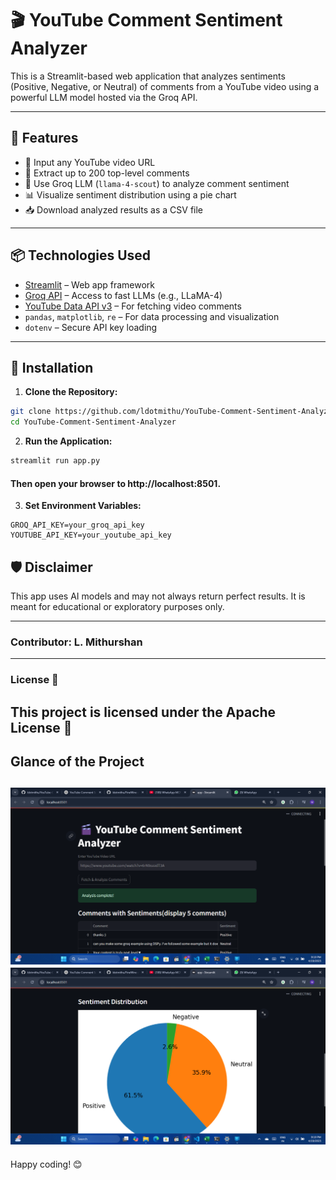 # 🎬 YouTube Comment Sentiment Analyzer

This is a Streamlit-based web application that analyzes sentiments (Positive, Negative, or Neutral) of comments from a YouTube video using a powerful LLM model hosted via the Groq API.

---

## 🚀 Features

- 🔗 Input any YouTube video URL
- 💬 Extract up to 200 top-level comments
- 🧠 Use Groq LLM (`llama-4-scout`) to analyze comment sentiment
- 📊 Visualize sentiment distribution using a pie chart
- 📥 Download analyzed results as a CSV file

---

## 📦 Technologies Used

- [Streamlit](https://streamlit.io/) – Web app framework
- [Groq API](https://console.groq.com/) – Access to fast LLMs (e.g., LLaMA-4)
- [YouTube Data API v3](https://developers.google.com/youtube/v3) – For fetching video comments
- `pandas`, `matplotlib`, `re` – For data processing and visualization
- `dotenv` – Secure API key loading

---

## 🧪 Installation

1. **Clone the Repository:**

```bash
git clone https://github.com/ldotmithu/YouTube-Comment-Sentiment-Analyzer.git
cd YouTube-Comment-Sentiment-Analyzer
```

2. **Run the Application:**
```bash
streamlit run app.py
```
#### Then open your browser to http://localhost:8501.

3. **Set Environment Variables:**
```.env
GROQ_API_KEY=your_groq_api_key
YOUTUBE_API_KEY=your_youtube_api_key
```

## 🛡️ Disclaimer

This app uses AI models and may not always return perfect results. It is meant for educational or exploratory purposes only.

---
### Contributor: L. Mithurshan
---

### License 📝
This project is licensed under the Apache License 📜
---

## **Glance of the Project**

![image](https://github.com/ldotmithu/Dataset/blob/main/Screenshot%20(12).png)
![image](https://github.com/ldotmithu/Dataset/blob/main/Screenshot%20(13).png)
---

Happy coding! 😊
